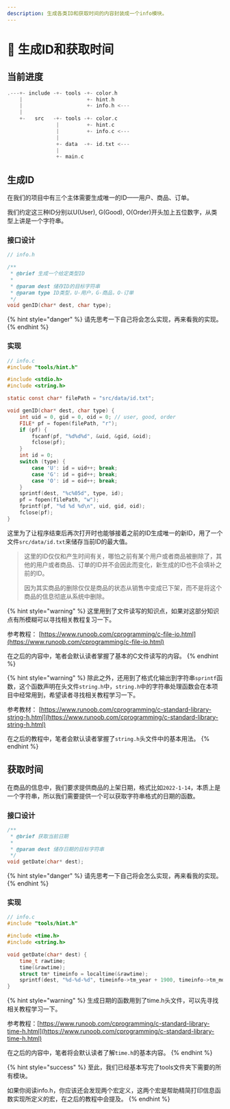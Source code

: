 ```yaml
---
description: 生成各类ID和获取时间的内容封装成一个info模块。
---
```


# 📅 生成ID和获取时间

## 当前进度

```c
.---+- include -+- tools -+- color.h
    |                     +- hint.h
    |                     +- info.h <---
    | 
    +-   src   -+- tools -+- color.c
                |         +- hint.c
                |         +- info.c <---
                |
                +- data  -+- id.txt <---
                |
                +- main.c
```

## 生成ID

在我们的项目中有三个主体需要生成唯一的ID——用户、商品、订单。

我们约定这三种ID分别以U(User), G(Good), O(Order)开头加上五位数字，从类型上讲是一个字符串。

### 接口设计

```c
// info.h

/**
 * @brief 生成一个给定类型ID
 * 
 * @param dest 储存ID的目标字符串
 * @param type ID类型，U-用户，G-商品，O-订单
 */
void genID(char* dest, char type);
```

{% hint style="danger" %}
请先思考一下自己将会怎么实现，再来看我的实现。
{% endhint %}

### 实现

```c
// info.c
#include "tools/hint.h"

#include <stdio.h>
#include <string.h>

static const char* filePath = "src/data/id.txt";

void genID(char* dest, char type) {
    int uid = 0, gid = 0, oid = 0; // user, good, order
    FILE* pf = fopen(filePath, "r");
    if (pf) {
        fscanf(pf, "%d%d%d", &uid, &gid, &oid);
        fclose(pf);
    }
    int id = 0;
    switch (type) {
        case 'U': id = uid++; break;
        case 'G': id = gid++; break;
        case 'O': id = oid++; break;
    }
    sprintf(dest, "%c%05d", type, id);
    pf = fopen(filePath, "w");
    fprintf(pf, "%d %d %d\n", uid, gid, oid);
    fclose(pf);
}
```

这里为了让程序结束后再次打开时也能够接着之前的ID生成唯一的新ID，用了一个文件`src/data/id.txt`来储存当前ID的最大值。

> 这里的ID仅仅和产生时间有关，哪怕之前有某个用户或者商品被删除了，其他的用户或者商品、订单的ID并不会因此而变化，新生成的ID也不会填补之前的ID。
>
> 因为其实商品的删除仅仅是商品的状态从销售中变成已下架，而不是将这个商品的信息彻底从系统中删除。

{% hint style="warning" %}
这里用到了文件读写的知识点，如果对这部分知识点有所模糊可以寻找相关教程复习一下。

参考教程： [https://www.runoob.com/cprogramming/c-file-io.html](https://www.runoob.com/cprogramming/c-file-io.html)

在之后的内容中，笔者会默认读者掌握了基本的C文件读写的内容。
{% endhint %}

{% hint style="warning" %}
除此之外，还用到了格式化输出到字符串`sprintf`函数，这个函数声明在头文件`string.h`中，`string.h`中的字符串处理函数会在本项目中经常用到，希望读者寻找相关教程学习一下。

参考教材： [https://www.runoob.com/cprogramming/c-standard-library-string-h.html](https://www.runoob.com/cprogramming/c-standard-library-string-h.html)

在之后的教程中，笔者会默认读者掌握了`string.h`头文件中的基本用法。
{% endhint %}

## 获取时间

在商品的信息中，我们要求提供商品的上架日期，格式比如`2022-1-14`，本质上是一个字符串，所以我们需要提供一个可以获取字符串格式的日期的函数。

### 接口设计

```c
/**
 * @brief 获取当前日期
 * 
 * @param dest 储存日期的目标字符串
 */
void getDate(char* dest);
```

{% hint style="danger" %}
请先思考一下自己将会怎么实现，再来看我的实现。
{% endhint %}

### 实现

```c
// info.c
#include "tools/hint.h"

#include <time.h>
#include <string.h>

void getDate(char* dest) {
    time_t rawtime;
    time(&rawtime);
    struct tm* timeinfo = localtime(&rawtime);
    sprintf(dest, "%d-%d-%d", timeinfo->tm_year + 1900, timeinfo->tm_mon + 1, timeinfo->tm_mday);
}
```

{% hint style="warning" %}
生成日期的函数用到了time.h头文件，可以先寻找相关教程学习一下。

参考教程：[https://www.runoob.com/cprogramming/c-standard-library-time-h.html](https://www.runoob.com/cprogramming/c-standard-library-time-h.html)

在之后的内容中，笔者将会默认读者了解`time.h`的基本内容。
{% endhint %}

{% hint style="success" %}
至此，我们已经基本写完了tools文件夹下需要的所有模块。

如果你阅读info.h，你应该还会发现两个宏定义，这两个宏是帮助精简打印信息函数实现所定义的宏，在之后的教程中会提及。
{% endhint %}

